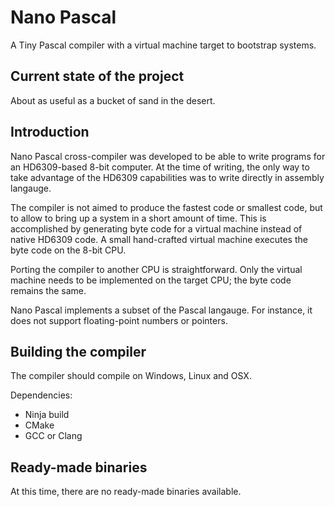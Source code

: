 # Nano Pascal
A Tiny Pascal compiler with a virtual machine target to bootstrap systems.

## Current state of the project
About as useful as a bucket of sand in the desert.

## Introduction
Nano Pascal cross-compiler was developed to be able to write programs for an HD6309-based 8-bit computer. At the time of writing, the only way to take advantage of the HD6309 capabilities was to write directly in assembly langauge.

The compiler is not aimed to produce the fastest code or smallest code, but to allow to bring up a system in a short amount of time. This is accomplished by generating byte code for a virtual machine instead of native HD6309 code. A small hand-crafted virtual machine executes the byte code on the 8-bit CPU.

Porting the compiler to another CPU is straightforward. Only the virtual machine needs to be implemented on the target CPU; the byte code remains the same.

Nano Pascal implements a subset of the Pascal langauge. For instance, it does not support floating-point numbers or pointers.

## Building the compiler
The compiler should compile on Windows, Linux and OSX. 

Dependencies:
* Ninja build
* CMake
* GCC or Clang

## Ready-made binaries
At this time, there are no ready-made binaries available.
